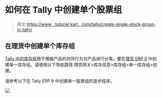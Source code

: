 # 如何在 Tally 中创建单个股票组

> 原文:[https://www . tutorial kart . com/tally/create-single-stock-group-in-tally/](https://www.tutorialkart.com/tally/create-single-stock-group-in-tally/)

## 在理货中创建单个库存组

[Tally 中的库存组](https://www.tutorialkart.com/tally/stock-groups-in-tally/)用于根据产品的共同行为对产品进行分类。要在[理货 ERP 9](https://www.tutorialkart.com/tally/what-is-tally/) 中创建单一库存组，请使用以下导航路径:理货网关>库存信息>库存组>单一库存组>创建。

请参考以下在 Tally ERP 9 中创建单一股票组的逐步程序。

[![](../Images/925da31b32d6bc3827932f6c8afb11bb.png)](https://www.tutorialkart.com/)